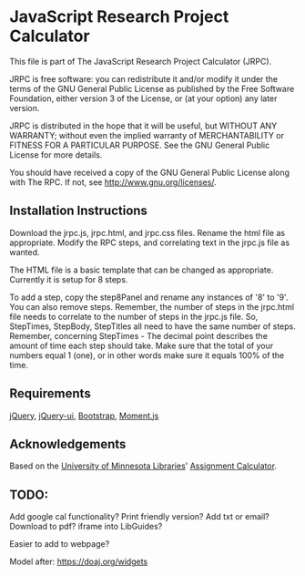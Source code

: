 # JavaScript Research Project Calculator

This file is part of The JavaScript Research Project Calculator (JRPC).

JRPC is free software: you can redistribute it and/or modify
it under the terms of the GNU General Public License as published by
the Free Software Foundation, either version 3 of the License, or
(at your option) any later version.

JRPC is distributed in the hope that it will be useful,
but WITHOUT ANY WARRANTY; without even the implied warranty of
MERCHANTABILITY or FITNESS FOR A PARTICULAR PURPOSE.  See the
GNU General Public License for more details.

You should have received a copy of the GNU General Public License
along with The RPC.  If not, see <http://www.gnu.org/licenses/>.

## Installation Instructions

Download the jrpc.js, jrpc.html, and jrpc.css files. Rename the html file as appropriate. Modify the RPC steps, and correlating text in the jrpc.js file as wanted. 

The HTML file is a basic template that can be changed as appropriate. Currently it is setup for 8 steps.

To add a step, copy the step8Panel and rename any instances of '8' to '9'. You can also remove steps. 
Remember, the number of steps in the jrpc.html file needs to correlate to the number of steps in the jrpc.js file. So, StepTimes, StepBody, StepTitles all need to have the same number of steps.
Remember, concerning StepTimes - The decimal point describes the amount of time each step should take. Make sure that the total of your numbers equal 1 (one), or in other words make sure it equals 100% of the time.

## Requirements

<a href="https://jquery.com/">jQuery</a>, <a href="http://jqueryui.com/">jQuery-ui</a>, <a href="http://getbootstrap.com/">Bootstrap</a>, <a href="http://momentjs.com/">Moment.js</a>

## Acknowledgements

Based on the <a target="_blank" href="http://www.lib.umn.edu">University of Minnesota Libraries</a>' <a target="_blank" href="https://github.com/ac-rpc/ac-rpc-core">Assignment Calculator</a>.
  
## TODO:

Add google cal functionality? Print friendly version? Add txt or email? Download to pdf? iframe into LibGuides?

Easier to add to webpage? <script jrpc.js></script><div id="jrpc"></div>
Model after: https://doaj.org/widgets
